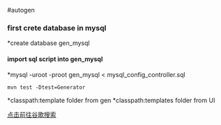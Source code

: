 #autogen
### first crete database in mysql 
*create database gen_mysql
#### import sql script into gen_mysql
*mysql -uroot -proot gen_mysql < mysql_config_controller.sql

`mvn test -Dtest=Generator`

*classpath:template folder from gen
*classpath:templates folder from UI

[点击前往谷歌搜索](https://www.google.com.hk/)
 